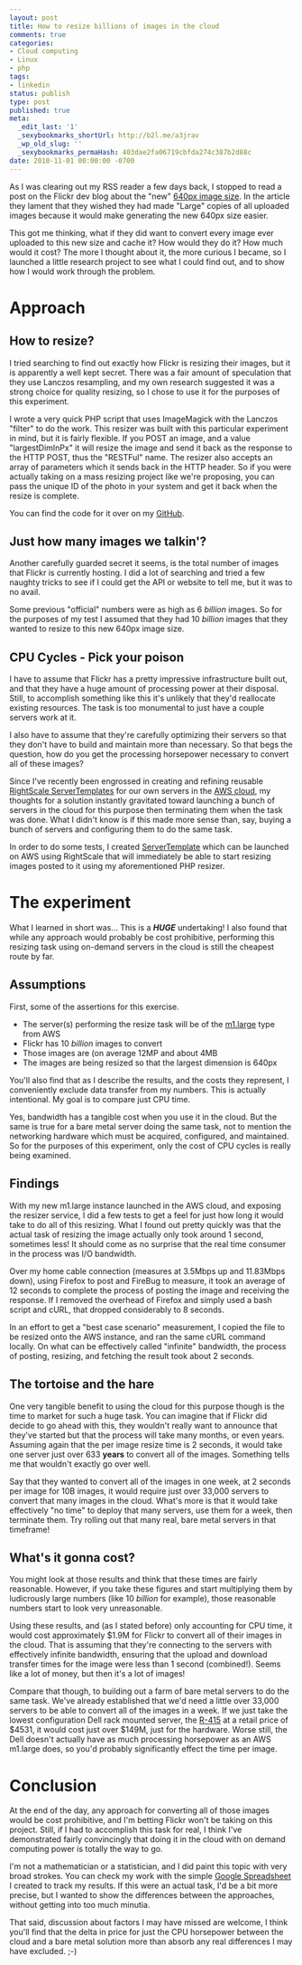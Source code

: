 ```yaml
---
layout: post
title: How to resize billions of images in the cloud
comments: true
categories:
- Cloud computing
- Linux
- php
tags:
- linkedin
status: publish
type: post
published: true
meta:
  _edit_last: '1'
  _sexybookmarks_shortUrl: http://b2l.me/a3jrav
  _wp_old_slug: ''
  _sexybookmarks_permaHash: 403dae2fa06719cbfda274c387b2d88c
date: 2010-11-01 00:00:00 -0700
---
```

As I was clearing out my RSS reader a few days back, I stopped to read a post on the Flickr dev blog about the "new" <a href="http://code.flickr.com/blog/2010/10/26/the-not-so-new-image-size-medium-640/">640px image size</a>.  In the article they lament that they wished they had made "Large" copies of all uploaded images because it would make generating the new 640px size easier.

This got me thinking, what if they did want to convert every image ever uploaded to this new size and cache it?  How would they do it? How much would it cost?  The more I thought about it, the more curious I became, so I launched a little research project to see what I could find out, and to show how I would work through the problem.
<h1>Approach</h1>
<h2>How to resize?</h2>
I tried searching to find out exactly how Flickr is resizing their images, but it is apparently a well kept secret.  There was a fair amount of speculation that they use Lanczos resampling, and my own research suggested it was a strong choice for quality resizing, so I chose to use it for the purposes of this experiment.

I wrote a very quick PHP script that uses ImageMagick with the Lanczos "filter" to do the work.  This resizer was built with this particular experiment in mind, but it is fairly flexible.  If you POST an image, and a value "largestDimInPx" it will resize the image and send it back as the response to the HTTP POST, thus the "RESTFul" name.  The resizer also accepts an array of parameters which it sends back in the HTTP header.  So if you were actually taking on a mass resizing project like we're proposing, you can pass the unique ID of the photo in your system and get it back when the resize is complete.

You can find the code for it over on my <a href="http://github.com/rgeyer/RESTful-PHP-Resizer">GitHub</a>.

<h2>Just how many images we talkin'?</h2>
Another carefully guarded secret it seems, is the total number of images that Flickr is currently hosting.  I did a lot of searching and tried a few naughty tricks to see if I could get the API or website to tell me, but it was to no avail.

Some previous "official" numbers were as high as 6 <em>billion</em> images.  So for the purposes of my test I assumed that they had 10 <em>billion</em> images that they wanted to resize to this new 640px image size.

<h2>CPU Cycles - Pick your poison</h2>
I have to assume that Flickr has a pretty impressive infrastructure built out, and that they have a huge amount of processing power at their disposal.  Still, to accomplish something like this it's unlikely that they'd reallocate existing resources.  The task is too monumental to just have a couple servers work at it.

I also have to assume that they're carefully optimizing their servers so that they don't have to build and maintain more than necessary.  So that begs the question, how do you get the processing horsepower necessary to convert all of these images?

Since I've recently been engrossed in creating and refining reusable <a href="http://www.rightscale.com/library/">RightScale ServerTemplates<a /> for our own servers in the </a><a href="http://aws.amazon.com/">AWS cloud</a>, my thoughts for a solution instantly gravitated toward launching a bunch of servers in the cloud for this purpose then terminating them when the task was done.  What I didn't know is if this made more sense than, say, buying a bunch of servers and configuring them to do the same task.

In order to do some tests, I created <a href="">ServerTemplate</a> which can be launched on AWS using RightScale that will immediately be able to start resizing images posted to it using my aforementioned PHP resizer.

<h1>The experiment</h1>
What I learned in short was...  This is a <strong><em>HUGE</em></strong> undertaking!  I also found that while any approach would probably be cost prohibitive, performing this resizing task using on-demand servers in the cloud is still the cheapest route by far.

<h2>Assumptions</h2>
First, some of the assertions for this exercise.

<ul>
  <li>The server(s) performing the resize task will be of the <a href="http://aws.amazon.com/ec2/instance-types/">m1.large</a> type from AWS</li>
  <li>Flickr has 10 <em>billion</em> images to convert</li>
  <li>Those images are (on average 12MP and about 4MB</li>
  <li>The images are being resized so that the largest dimension is 640px</li>
</ul>

You'll also find that as I describe the results, and the costs they represent, I conveniently exclude data transfer from my numbers.  This is actually intentional.  My goal is to compare just CPU time.

Yes, bandwidth has a tangible cost when you use it in the cloud.  But the same is true for a bare metal server doing the same task, not to mention the networking hardware which must be acquired, configured, and maintained.  So for the purposes of this experiment, only the cost of CPU cycles is really being examined.

<h2>Findings</h2>
With my new m1.large instance launched in the AWS cloud, and exposing the resizer service, I did a few tests to get a feel for just how long it would take to do all of this resizing.  What I found out pretty quickly was that the actual task of resizing the image actually only took around 1 second, sometimes less!  It should come as no surprise that the real time consumer in the process was I/O bandwidth.

Over my home cable connection (measures at 3.5Mbps up and 11.83Mbps down), using Firefox to post and FireBug to measure, it took an average of 12 seconds to complete the process of posting the image and receiving the response.  If I removed the overhead of Firefox and simply used a bash script and cURL, that dropped considerably to 8 seconds.

In an effort to get a "best case scenario" measurement, I copied the file to be resized onto the AWS instance, and ran the same cURL command locally.  On what can be effectively called "infinite" bandwidth, the process of posting, resizing, and fetching the result took about 2 seconds.

<h2>The tortoise and the hare</h2>
One very tangible benefit to using the cloud for this purpose though is the time to market for such a huge task.  You can imagine that if Flickr did decide to go ahead with this, they wouldn't really want to announce that they've started but that the process will take many months, or even years.  Assuming again that the per image resize time is 2 seconds, it would take one server just over 633 <strong>years</strong> to convert all of the images.  Something tells me that wouldn't exactly go over well.

Say that they wanted to convert all of the images in one week, at 2 seconds per image for 10B images, it would require just over 33,000 servers to convert that many images in the cloud.  What's more is that it would take effectively "no time" to deploy that many servers, use them for a week, then terminate them.  Try rolling out that many real, bare metal servers in that timeframe!

<h2>What's it gonna cost?</h2>
You might look at those results and think that these times are fairly reasonable.  However, if you take these figures and start multiplying them by ludicrously large numbers (like 10 <em>billion</em> for example), those reasonable numbers start to look very unreasonable.

Using these results, and (as I stated before) only accounting for CPU time, it would cost approximately $1.9M for Flickr to convert all of their images in the cloud.  That is assuming that they're connecting to the servers with effectively infinite bandwidth, ensuring that the upload and download transfer times for the image were less than 1 second (combined!).  Seems like a lot of money, but then it's a lot of images!

Compare that though, to building out a farm of bare metal servers to do the same task.  We've already established that we'd need a little over 33,000 servers to be able to convert all of the images in a week.  If we just take the lowest configuration Dell rack mounted server, the <a href="http://configure.us.dell.com/dellstore/config.aspx?c=us&cs=555&l=en&oc=MLB1931&s=biz">R-415</a> at a retail price of $4531, it would cost just over $149M, just for the hardware.  Worse still, the Dell doesn't actually have as much processing horsepower as an AWS m1.large does, so you'd probably significantly effect the time per image.

<h1>Conclusion</h1>
At the end of the day, any approach for converting all of those images would be cost prohibitive, and I'm betting Flickr won't be taking on this project.  Still, if I had to accomplish this task for real, I think I've demonstrated fairly convincingly that doing it in the cloud with on demand computing power is totally the way to go.

I'm not a mathematician or a statistician, and I did paint this topic with very broad strokes.  You can check my work with the simple <a href="https://spreadsheets.google.com/ccc?key=0AroG_EaGJ08tdHM5Z0syaWJBbkZkWnFqN3c2bFZ6OUE&hl=en">Google Spreadsheet</a> I created to track my results.  If this were an actual task, I'd be a bit more precise, but I wanted to show the differences between the approaches, without getting into too much minutia.

That said, discussion about factors I may have missed are welcome, I think you'll find that the delta in price for just the CPU horsepower between the cloud and a bare metal solution more than absorb any real differences I may have excluded.  ;-)
